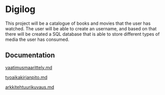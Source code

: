 # Digilog

This project will be a catalogue of books and movies that the user has watched. The user will be able to create an username, and based on that there will be created a SQL database that is able to store different types of media the user has consumed.

## Documentation

[vaatimusmaarittely.md](https://github.com/kalmikko/ot-harjoitustyo/blob/master/Digilog/vaatimusmaarittely.md)

[tyoaikakirjanpito.md](https://github.com/kalmikko/ot-harjoitustyo/blob/master/tyoaikakirjanpito.md)

[arkkitehtuurikuvaus.md](https://github.com/kalmikko/ot-harjoitustyo/blob/master/tyoaikakirjanpito.md)
